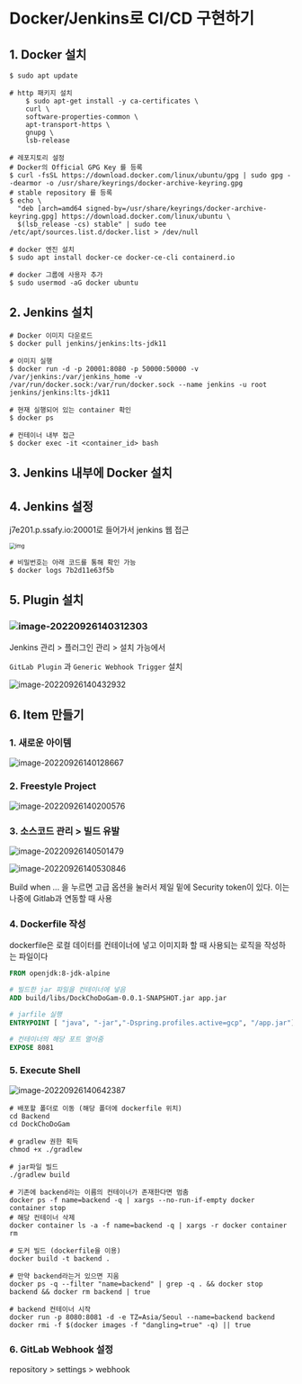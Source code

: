 # Docker/Jenkins로 CI/CD 구현하기

## 1. Docker 설치

```shell
$ sudo apt update

# http 패키지 설치
    $ sudo apt-get install -y ca-certificates \ 
    curl \
    software-properties-common \
    apt-transport-https \
    gnupg \
    lsb-release
    
# 레포지토리 설정
# Docker의 Official GPG Key 를 등록
$ curl -fsSL https://download.docker.com/linux/ubuntu/gpg | sudo gpg --dearmor -o /usr/share/keyrings/docker-archive-keyring.gpg
# stable repository 를 등록
$ echo \
  "deb [arch=amd64 signed-by=/usr/share/keyrings/docker-archive-keyring.gpg] https://download.docker.com/linux/ubuntu \
  $(lsb_release -cs) stable" | sudo tee /etc/apt/sources.list.d/docker.list > /dev/null
  
# docker 엔진 설치
$ sudo apt install docker-ce docker-ce-cli containerd.io

# docker 그룹에 사용자 추가
$ sudo usermod -aG docker ubuntu
```



## 2. Jenkins 설치

```shell
# Docker 이미지 다운로드
$ docker pull jenkins/jenkins:lts-jdk11

# 이미지 실행
$ docker run -d -p 20001:8080 -p 50000:50000 -v /var/jenkins:/var/jenkins_home -v /var/run/docker.sock:/var/run/docker.sock --name jenkins -u root jenkins/jenkins:lts-jdk11

# 현재 실행되어 있는 container 확인
$ docker ps

# 컨테이너 내부 접근
$ docker exec -it <container_id> bash
```



## 3. Jenkins 내부에 Docker 설치



## 4. Jenkins 설정

j7e201.p.ssafy.io:20001로 들어가서 jenkins 웹 접근

<img src="https://velog.velcdn.com/images%2Fhanif%2Fpost%2F52217ab0-1162-45e6-b911-568e5d6d486e%2Fimage.png" alt="img" style="zoom:67%;" />

```shell
# 비밀번호는 아래 코드를 통해 확인 가능
$ docker logs 7b2d11e63f5b
```



## 5. Plugin 설치

### ![image-20220926140312303](C:\Users\SSAFY\Desktop\assets\image-20220926140312303.png)

Jenkins 관리 > 플러그인 관리 > 설치 가능에서

`GitLab Plugin` 과 `Generic Webhook Trigger` 설치

![image-20220926140432932](C:\Users\SSAFY\Desktop\assets\image-20220926140432932.png)

## 6. Item 만들기

### 1. 새로운 아이템

![image-20220926140128667](C:\Users\SSAFY\Desktop\assets\image-20220926140128667.png)

### 2. Freestyle Project

![image-20220926140200576](C:\Users\SSAFY\Desktop\assets\image-20220926140200576.png)



### 3. 소스코드 관리 > 빌드 유발

![image-20220926140501479](C:\Users\SSAFY\Desktop\assets\image-20220926140501479.png)

![image-20220926140530846](C:\Users\SSAFY\Desktop\assets\image-20220926140530846.png)

Build when ... 을 누르면 고급 옵션을 눌러서 제일 밑에 Security token이 있다. 이는 나중에 Gitlab과 연동할 때 사용



### 4. Dockerfile 작성

dockerfile은 로컬 데이터를 컨테이너에 넣고 이미지화 할 때 사용되는 로직을 작성하는 파일이다

```dockerfile
FROM openjdk:8-jdk-alpine

# 빌드한 jar 파일을 컨테이너에 넣음 
ADD build/libs/DockChoDoGam-0.0.1-SNAPSHOT.jar app.jar

# jarfile 실행
ENTRYPOINT [ "java", "-jar","-Dspring.profiles.active=gcp", "/app.jar"]

# 컨테이너의 해당 포트 열어줌
EXPOSE 8081
```



### 5. Execute Shell

![image-20220926140642387](C:\Users\SSAFY\Desktop\assets\image-20220926140642387.png)

```shell
# 배포할 폴더로 이동 (해당 폴더에 dockerfile 위치)
cd Backend
cd DockChoDoGam

# gradlew 권한 획득
chmod +x ./gradlew

# jar파일 빌드
./gradlew build

# 기존에 backend라는 이름의 컨테이너가 존재한다면 멈춤
docker ps -f name=backend -q | xargs --no-run-if-empty docker container stop
# 해당 컨테이너 삭제
docker container ls -a -f name=backend -q | xargs -r docker container rm

# 도커 빌드 (dockerfile을 이용)
docker build -t backend .

# 만약 backend라는거 있으면 지움
docker ps -q --filter "name=backend" | grep -q . && docker stop backend && docker rm backend | true

# backend 컨테이너 시작 
docker run -p 8080:8081 -d -e TZ=Asia/Seoul --name=backend backend
docker rmi -f $(docker images -f "dangling=true" -q) || true
```



### 6. GitLab Webhook 설정 

repository > settings > webhook